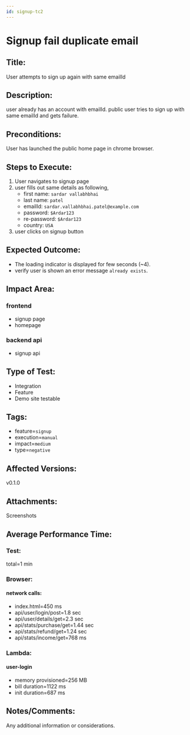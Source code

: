 ```yaml
---
id: signup-tc2
---
```


# Signup fail duplicate email

## Title:

User attempts to sign up again with same emailId

## Description:

user already has an account with emailId. public user tries to sign up with same emailId and gets failure.

## Preconditions:

User has launched the public home page in chrome browser.

## Steps to Execute:

1. User navigates to signup page
2. user fills out same details as following,
   - first name: `sardar vallabhbhai`
   - last name: `patel`
   - emailId: `sardar.vallabhbhai.patel@example.com`
   - password: `$Ardar123`
   - re-password: `$Ardar123`
   - country: `USA`
3. user clicks on signup button

## Expected Outcome:

- The loading indicator is displayed for few seconds (~4).
- verify user is shown an error message `already exists`.

## Impact Area:

### frontend

- signup page
- homepage

### backend api

- signup api

## Type of Test:

- Integration
- Feature
- Demo site testable

## Tags:

- feature=`signup`
- execution=`manual`
- impact=`medium`
- type=`negative`

## Affected Versions:

v0.1.0

## Attachments:

Screenshots

## Average Performance Time:

### Test:

total=1 min

### Browser:

#### network calls:

- index.html=450 ms
- api/user/login/post=1.8 sec
- api/user/details/get=2.3 sec
- api/stats/purchase/get=1.44 sec
- api/stats/refund/get=1.24 sec
- api/stats/income/get=768 ms

### Lambda:

#### user-login

- memory provisioned=256 MB
- bill duration=1122 ms
- init duration=687 ms

## Notes/Comments:

Any additional information or considerations.
